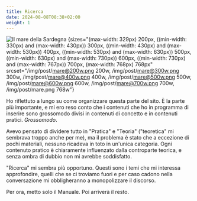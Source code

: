 ```yaml
---
title: Ricerca
date: 2024-08-08T08:38+02:00
weight: 1
---
```

![Il mare della Sardegna](/img/post/mare.png)
{sizes="(max-width: 329px) 200px, ((min-width: 330px) and (max-width: 430px)) 300px, ((min-width: 430px) and (max-width: 530px)) 400px, ((min-width: 530px) and (max-width: 630px)) 500px, ((min-width: 630px) and (max-width: 730px)) 600px, ((min-width: 730px) and (max-width: 767px)) 700px, (max-width: 768px) 768px" srcset="/img/post/mare@200w.png 200w, /img/post/mare@300w.png 300w, /img/post/mare@400w.png 400w, /img/post/mare@500w.png 500w, /img/post/mare@600w.png 600w, /img/post/mare@700w.png 700w, /img/post/mare.png 768w"}

Ho riflettuto a lungo su come organizzare questa parte del sito.  È la parte più importante, e mi ero reso conto che i contenuti che ho in programma di inserire sono grossomodo divisi in contenuti di concetto e in contenuti pratici. _Grossomodo_.

Avevo pensato di dividere tutto in "Pratica" e "Teoria" ("teoretica" mi sembrava troppo anche per me), ma il problema è stato che a eccezione di pochi materiali, nessuno ricadeva in toto in un'unica categoria.  Ogni contenuto pratico è chiaramente influenzato dalla controparte teorica, e senza ombra di dubbio non mi avrebbe soddisfatto.

"Ricerca" mi sembra più opportuno.  Questi sono i temi che mi interessa approfondire, quelli che se ci troviamo fuori e per caso cadono nella conversazione mi obbligheranno a monopolizzare il discorso.

Per ora, metto solo il Manuale.  Poi arriverà il resto.